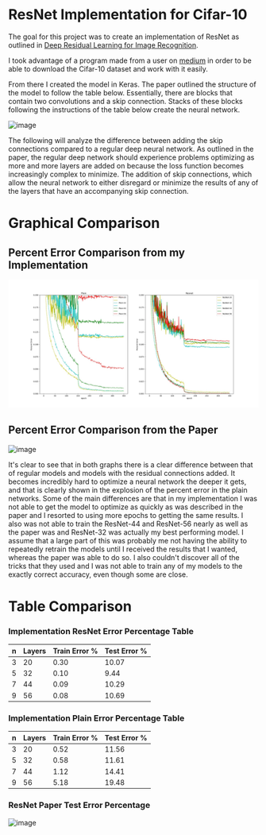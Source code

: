 # ResNet Implementation for Cifar-10

The goal for this project was to create an implementation of ResNet as outlined in [Deep Residual Learning for Image Recognition](https://arxiv.org/abs/1512.03385).

I took advantage of a program made from a user on [medium](https://medium.com/@joeyism/creating-alexnet-on-tensorflow-from-scratch-part-1-getting-cifar-10-data-46d349a4282f) in order to be able to download the Cifar-10 dataset and work with it easily.

From there I created the model in Keras. The paper outlined the structure of the model to follow the table below. Essentially, there are blocks that contain two convolutions and a skip connection. Stacks of these blocks following the instructions of the table below create the neural network.

![image](https://user-images.githubusercontent.com/54828661/94476241-39233000-019e-11eb-89fd-4d50d47cac87.png)

The following will analyze the difference between adding the skip connections compared to a regular deep neural network. As outlined in the paper, the regular deep network should experience problems optimizing as more and more layers are added on because the loss function becomes increasingly complex to minimize. The addition of skip connections, which allow the neural network to either disregard or minimize the results of any of the layers that have an accompanying skip connection.

# Graphical Comparison

## Percent Error Comparison from my Implementation
![alt text](Graph.jpeg)
## Percent Error Comparison from the Paper
![image](https://user-images.githubusercontent.com/54828661/94475184-b8176900-019c-11eb-8366-a140f9df1cea.png)

It's clear to see that in both graphs there is a clear difference between that of regular models and models with the residual connections added. It becomes incredibly hard to optimize a neural network the deeper it gets, and that is clearly shown in the explosion of the percent error in the plain networks.
Some of the main differences are that in my implementation I was not able to get the model to optimize as quickly as was described in the paper and I resorted to using more epochs to getting the same results. I also was not able to train the ResNet-44 and ResNet-56 nearly as well as the paper was and ResNet-32 was actually my best performing model. I assume that a large part of this was probably me not having the ability to repeatedly retrain the models until I received the results that I wanted, whereas the paper was able to do so. I also couldn't discover all of the tricks that they used and I was not able to train any of my models to the exactly correct accuracy, even though some are close.

# Table Comparison

### Implementation ResNet Error Percentage Table
| n | Layers | Train Error % | Test Error % |
|---|--------|---------------|--------------|
| 3 | 20     | 0.30          | 10.07        |
| 5 | 32     | 0.10          |  9.44        |
| 7 | 44     | 0.09          | 10.29        |
| 9 | 56     | 0.08          | 10.69        |


### Implementation Plain Error Percentage Table

| n | Layers | Train Error % | Test Error % |
|---|--------|---------------|--------------|
| 3 | 20     |  0.52         | 11.56        |
| 5 | 32     |  0.58         | 11.61        |
| 7 | 44     |  1.12         | 14.41        |
| 9 | 56     |  5.18         | 19.48        |

### ResNet Paper Test Error Percentage
![image](https://user-images.githubusercontent.com/54828661/94479828-5b6b7c80-01a3-11eb-8f61-1c6c10fa141b.png)

